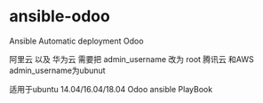 # ansible-odoo
Ansible Automatic deployment Odoo

阿里云 以及 华为云 需要把 admin_username 改为 root
腾讯云 和AWS admin_username为ubunut


适用于ubuntu 14.04/16.04/18.04
Odoo ansible PlayBook
